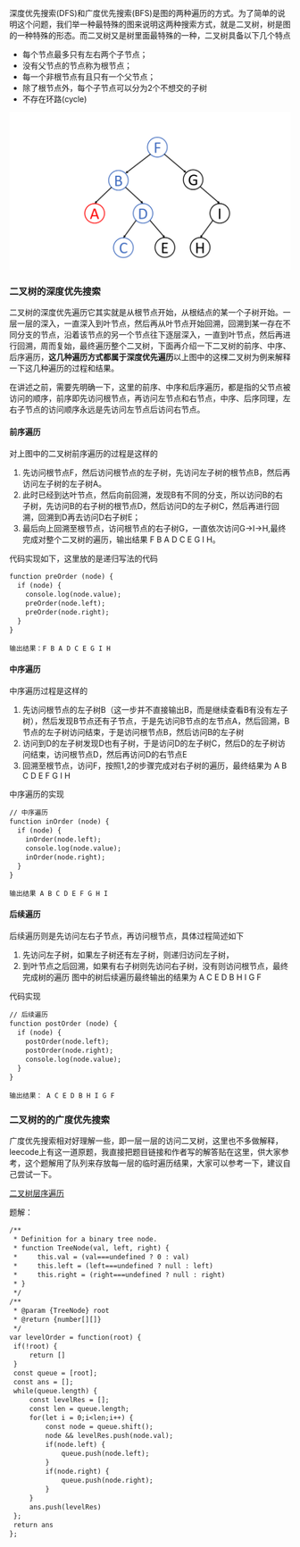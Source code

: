 
深度优先搜索(DFS)和广度优先搜索(BFS)是图的两种遍历的方式。为了简单的说明这个问题，我们举一种最特殊的图来说明这两种搜索方式，就是二叉树，树是图的一种特殊的形态。而二叉树又是树里面最特殊的一种，二叉树具备以下几个特点

- 每个节点最多只有左右两个子节点；
- 没有父节点的节点称为根节点；
- 每一个非根节点有且只有一个父节点；
- 除了根节点外，每个子节点可以分为2个不想交的子树
- 不存在环路(cycle)

![二叉树](./../images/binaryTree.png)

### 二叉树的深度优先搜索
二叉树的深度优先遍历它其实就是从根节点开始，从根结点的某一个子树开始。一层一层的深入，一直深入到叶节点，然后再从叶节点开始回溯，回溯到某一存在不同分支的节点，沿着该节点的另一个节点往下逐层深入，一直到叶节点，然后再进行回溯，周而复始，最终遍历整个二叉树，下面再介绍一下二叉树的前序、中序、后序遍历，**这几种遍历方式都属于深度优先遍历**以上图中的这棵二叉树为例来解释一下这几种遍历的过程和结果。

在讲述之前，需要先明确一下，这里的前序、中序和后序遍历，都是指的父节点被访问的顺序，前序即先访问根节点，再访问左节点和右节点，中序、后序同理，左右子节点的访问顺序永远是先访问左节点后访问右节点。

#### 前序遍历
对上图中的二叉树前序遍历的过程是这样的
1. 先访问根节点F，然后访问根节点的左子树，先访问左子树的根节点B，然后再访问左子树的左子树A。
2. 此时已经到达叶节点，然后向前回溯，发现B有不同的分支，所以访问B的右子树，先访问B的右子树的根节点D，然后访问D的左子树C，然后再进行回溯，回溯到D再去访问D右子树E；
3. 最后向上回溯至根节点，访问根节点的右子树G，一直依次访问G->I->H,最终完成对整个二叉树的遍历，输出结果 F B A D C E G I H。

代码实现如下，这里放的是递归写法的代码

```
function preOrder (node) {
  if (node) {
    console.log(node.value);
    preOrder(node.left);
    preOrder(node.right);
  }
}
 
输出结果：F B A D C E G I H
```
   
#### 中序遍历
中序遍历过程是这样的
1. 先访问根节点的左子树B（这一步并不直接输出B，而是继续查看B有没有左子树），然后发现B节点还有子节点，于是先访问B节点的左节点A，然后回溯，B节点的左子树访问结束，于是访问根节点B，然后访问B的左子树
2. 访问到D的左子树发现D也有子树，于是访问D的左子树C，然后D的左子树访问结束，访问根节点D，然后再访问D的右节点E
3. 回溯至根节点，访问F，按照1,2的步骤完成对右子树的遍历，最终结果为 A B C D E F G I H

中序遍历的实现
```
// 中序遍历
function inOrder (node) {
  if (node) {
    inOrder(node.left);
    console.log(node.value);
    inOrder(node.right);
  }
}
 
输出结果 A B C D E F G H I
```

#### 后续遍历

后续遍历则是先访问左右子节点，再访问根节点，具体过程简述如下
1. 先访问左子树，如果左子树还有左子树，则递归访问左子树，
2. 到叶节点之后回溯，如果有右子树则先访问右子树，没有则访问根节点，最终完成树的遍历
   图中的树后续遍历最终输出的结果为 A C E D B H I G F

代码实现
```
// 后续遍历
function postOrder (node) {
  if (node) {
    postOrder(node.left);
    postOrder(node.right);
    console.log(node.value);
  }
}
 
输出结果： A C E D B H I G F
```

### 二叉树的的广度优先搜索

广度优先搜索相对好理解一些，即一层一层的访问二叉树，这里也不多做解释，leecode上有这一道原题，我直接把题目链接和作者写的解答贴在这里，供大家参考，这个题解用了队列来存放每一层的临时遍历结果，大家可以参考一下，建议自己尝试一下。

[二叉树层序遍历](https://leetcode.cn/problems/binary-tree-level-order-traversal/)

题解：

```
/**
 * Definition for a binary tree node.
 * function TreeNode(val, left, right) {
 *     this.val = (val===undefined ? 0 : val)
 *     this.left = (left===undefined ? null : left)
 *     this.right = (right===undefined ? null : right)
 * }
 */
/**
 * @param {TreeNode} root
 * @return {number[][]}
 */
var levelOrder = function(root) {
 if(!root) {
     return []
 }
 const queue = [root];
 const ans = [];
 while(queue.length) {
     const levelRes = [];
     const len = queue.length;
     for(let i = 0;i<len;i++) {
         const node = queue.shift();
         node && levelRes.push(node.val);
         if(node.left) {
             queue.push(node.left);
         }
         if(node.right) {
             queue.push(node.right);
         }
     }
     ans.push(levelRes)
 };
 return ans
};
```
